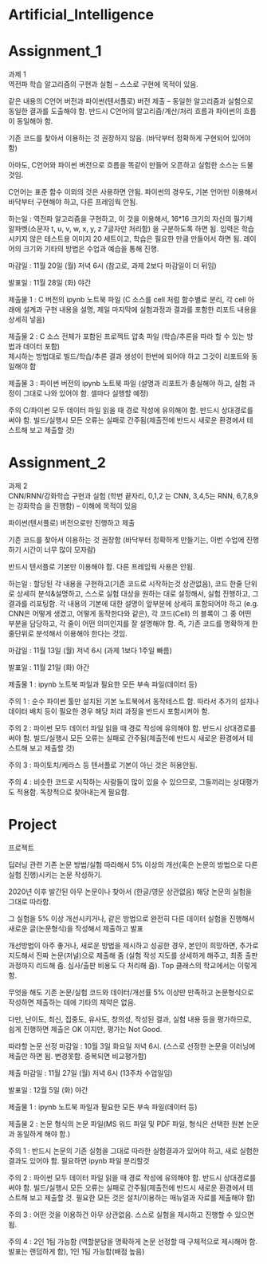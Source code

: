 # Artificial_Intelligence

 
# Assignment_1
과제 1  
역전파 학습 알고리즘의 구현과 실험 – 스스로 구현에 목적이 있음.

같은 내용의 C언어 버전과 파이썬(텐서플로) 버전 제출 – 동일한 알고리즘과 실험으로 동일한 결과를 도출해야 함. 반드시 C언어의 알고리즘/계산/처리 흐름과 파이썬의 흐름이 동일해야 함.

기존 코드를 찾아서 이용하는 것 권장하지 않음. (바닥부터 정확하게 구현되어 있어야 함)

아마도, C언어와 파이썬 버전으로 흐름을 똑같이 만들어 오픈하고 실험한 소스는 드물것임.

C언어는 표준 함수 이외의 것은 사용하면 안됨. 파이썬의 경우도, 기본 언어만 이용해서 바닥부터 구현해야 하고, 다른 프레임웍 안됨.


하는일 : 역전파 알고리즘을 구현하고, 이 것을 이용해서, 16*16 크기의 자신의 필기체 알파벳(소문자 t, u, v, w, x, y, z    7글자만 처리함) 을 구분하도록 하면 됨. 입력은 학습시키지 않은 테스트용 이미지 20 세트이고, 학습은 필요한 만큼 만들어서 하면 됨. 레이어의 크기와 기타의 방법은 수업과 예습을 통해 진행.

마감일 : 11월 20일 (월) 저녁 6시 (참고로, 과제 2보다 마감일이 더 뒤임)

발표일 : 11월 28일 (화) 야간

제출물 1 : C 버전의 ipynb 노트북 파일 (C 소스를 cell 처럼 함수별로 분리, 각 cell 아래에 설계과 구현 내용을 설명, 제일 마지막에 실험과정과 결과를 포함한 리포트 내용을 상세히 넣음)

제출물 2 : C 소스 전체가 포함된 프로젝트 압축 파일 (학습/추론을 따라 할 수 있는 방법과 데이터 포함)  
	  제시하는 방법대로 빌드/학습/추론 결과 생성이 한번에 되어야 하고 그것이 리포트와 동일해야 함

제출물 3 : 파이썬 버전의 ipynb 노트북 파일 (설명과 리포트가 충실해야 하고, 실험 과정이 그대로 나와 있어야 함. 셀마다 실행할 예정)

주의 C/파이썬 모두 데이터 파일 읽을 때 경로 작성에 유의해야 함. 반드시 상대경로를 써야 함. 빌드/실행시 모든 오류는 실패로 간주됨(제출전에 반드시 새로운 환경에서 테스트해 보고 제출할 것)


# Assignment_2
과제 2  
CNN/RNN/강화학습 구현과 실험   (학번 끝자리, 0,1,2 는 CNN, 3,4,5는 RNN, 6,7,8,9 는 강화학습 을 진행함) – 이해에 목적이 있음

파이썬(텐서플로) 버전으로만 진행하고 제출  

기존 코드를 찾아서 이용하는 것 권장함 (바닥부터 정확하게 만들기는, 이번 수업에 진행하기 시간이 너무 많이 모자람)

반드시 텐서플로 기본만 이용해야 함. 다른 프레임웍 사용은 안됨.


하는일 : 할당된 각 내용을 구현하고(기존 코드로 시작하는것 상관없음), 코드 한줄 단위로 상세히 분석&설명하고, 스스로 실험 대상을 원하는 대로 설정해서, 실험 진행하고, 그 결과를 리포팅함. 각 내용의 기본에 대한 설명이 앞부분에 상세히 포함되어야 하고 (e.g. CNN은 어떻게 생겼고, 어떻게 동작한다와 같은), 각 코드(Cell) 의 블록이 그 중 어떤 부분을 담당하고, 각 줄이 어떤 의미인지를 잘 설명해야 함. 즉, 기존 코드를 명확하게 한줄단위로 분석해서 이용해야 한다는 것임. 

마감일 : 11월 13일 (월) 저녁 6시 (과제 1보다 1주일 빠름)

발표일 : 11월 21일 (화) 야간

제출물 1 : ipynb 노트북 파일과 필요한 모든 부속 파일(데이터 등)

주의 1 : 순수 파이썬 툴만 설치된 기본 노트북에서 동작테스트 함. 따라서 추가의 설치나 데이터 배치 등이 필요한 경우 해당 처리 과정을 반드시 포함시켜야 함.

주의 2 : 파이썬 모두 데이터 파일 읽을 때 경로 작성에 유의해야 함. 반드시 상대경로를 써야 함. 빌드/실행시 모든 오류는 실패로 간주됨(제출전에 반드시 새로운 환경에서 테스트해 보고 제출할 것)

주의 3 : 파이토치/케라스 등 텐서플로 기본이 아닌 것은 허용안됨.

주의 4 : 비슷한 코드로 시작하는 사람들이 많이 있을 수 있으므로, 그들끼리는 상대평가도 적용함. 독창적으로 찾아내는게 필요함.


# Project
프로젝트

딥러닝 관련 기존 논문 방법/실험 따라해서 5% 이상의 개선(혹은 논문의 방법으로 다른 실험 진행)시키는 논문 작성하기.

2020년 이후 발간된 아무 논문이나 찾아서 (한글/영문 상관없음) 해당 논문의 실험을 그대로 따라함.

그 실험을 5% 이상 개선시키거나, 같은 방법으로 완전히 다른 데이터 실험을 진행해서 새로운 글(논문형식)을 작성해서 제출하고 발표

개선방법이 아주 좋거나, 새로운 방법을 제시하고 성공한 경우, 본인이 희망하면, 추가로 지도해서 진짜 논문(저널)으로 제출해 줌 (실험 작성 지도를 상세하게 해주고, 최종 출판 과정까지 리드해 줌. 심사/출판 비용도 다 처리해 줌). Top 클래스의 학교에서는 이렇게 함.

무엇을 해도 기존 논문/실험 코드와 데이터/개선률 5% 이상만 만족하고 논문형식으로 작성하면 제출하는 데에 기타의 제약은 없음.

다만, 난이도, 최신, 집중도, 유사도, 창의성, 작성된 결과, 실험 내용 등을 평가하므로, 쉽게 진행하면 제출은 OK 이지만, 평가는 Not Good.

따라할 논문 선정 마감일 : 10월 3일 화요일 저녁 6시. (스스로 선정한 논문을 이러닝에 제출만 하면 됨. 변경못함. 중복되면 비교평가함)

제출 마감일 : 11월 27일 (월) 저녁 6시 (13주차 수업일임)

발표일 : 12월 5일 (화) 야간

제출물 1 : ipynb 노트북 파일과 필요한 모든 부속 파일(데이터 등)

제출물 2 : 논문 형식의 논문 파일(MS 워드 파일 및 PDF 파일, 형식은 선택한 원본 논문과 동일하게 해야 함.)

주의 1 : 반드시 논문의 기존 실험을 그대로 따라한 실험결과가 있어야 하고, 새로 실험한 결과도 있어야 함. 필요하면 ipynb 파일 분리할것

주의 2 : 파이썬 모두 데이터 파일 읽을 때 경로 작성에 유의해야 함. 반드시 상대경로를 써야 함. 빌드/실행시 모든 오류는 실패로 간주됨(제출전에 반드시 새로운 환경에서 테스트해 보고 제출할 것. 필요한 모든 것은 설치/이용하는 매뉴얼과 자료를 제출해야 함)

주의 3 : 어떤 것을 이용하건 아무 상관없음. 스스로 실험을 제시하고 진행할 수 있으면 됨.

주의 4 : 2인 1팀 가능함 (역할분담을 명확하게 논문 선정할 때 구체적으로 제시해야 함. 발표는 랜덤하게 함), 1인 1팀 가능함(배점 높음)

